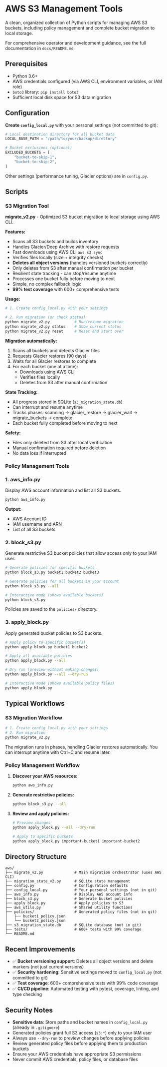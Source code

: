 # AWS S3 Management Tools

A clean, organized collection of Python scripts for managing AWS S3 buckets, including policy management and complete bucket migration to local storage.

For comprehensive operator and development guidance, see the full documentation in `docs/README.md`.

## Prerequisites

- Python 3.6+
- AWS credentials configured (via AWS CLI, environment variables, or IAM role)
- `boto3` library: `pip install boto3`
- Sufficient local disk space for S3 data migration

## Configuration

**Create `config_local.py`** with your personal settings (not committed to git):

```python
# Local destination directory for all bucket data
LOCAL_BASE_PATH = "/path/to/your/backup/directory"

# Bucket exclusions (optional)
EXCLUDED_BUCKETS = [
    "bucket-to-skip-1",
    "bucket-to-skip-2",
]
```

Other settings (performance tuning, Glacier options) are in `config.py`.

## Scripts

### S3 Migration Tool

**migrate_v2.py** - Optimized S3 bucket migration to local storage using AWS CLI.

**Features:**
- Scans all S3 buckets and builds inventory
- Handles Glacier/Deep Archive with restore requests
- Fast downloads using AWS CLI `aws s3 sync`
- Verifies files locally (size + integrity checks)
- **Deletes all object versions** (handles versioned buckets correctly)
- Only deletes from S3 after manual confirmation per bucket
- Resilient state tracking - can stop/resume anytime
- Processes one bucket fully before moving to next
- Simple, no complex fallback logic
- **99% test coverage** with 600+ comprehensive tests

**Usage:**
```bash
# 1. Create config_local.py with your settings

# 2. Run migration (or check status)
python migrate_v2.py           # Run/resume migration
python migrate_v2.py status    # Show current status
python migrate_v2.py reset     # Reset and start over
```

**Migration automatically:**
1. Scans all buckets and detects Glacier files
2. Requests Glacier restores (90 days)
3. Waits for all Glacier restores to complete
4. For each bucket (one at a time):
   - Downloads using AWS CLI
   - Verifies files locally
   - Deletes from S3 after manual confirmation

**State Tracking:**
- All progress stored in SQLite (`s3_migration_state.db`)
- Can interrupt and resume anytime
- Tracks phases: scanning → glacier_restore → glacier_wait → migrate_buckets → complete
- Each bucket fully completed before moving to next

**Safety:**
- Files only deleted from S3 after local verification
- Manual confirmation required before deletion
- No data loss if interrupted

### Policy Management Tools

### 1. aws_info.py

Display AWS account information and list all S3 buckets.

```bash
python aws_info.py
```

**Output:**
- AWS Account ID
- IAM username and ARN
- List of all S3 buckets

### 2. block_s3.py

Generate restrictive S3 bucket policies that allow access only to your IAM user.

```bash
# Generate policies for specific buckets
python block_s3.py bucket1 bucket2 bucket3

# Generate policies for all buckets in your account
python block_s3.py --all

# Interactive mode (shows available buckets)
python block_s3.py
```

Policies are saved to the `policies/` directory.

### 3. apply_block.py

Apply generated bucket policies to S3 buckets.

```bash
# Apply policy to specific bucket(s)
python apply_block.py bucket1 bucket2

# Apply all available policies
python apply_block.py --all

# Dry run (preview without making changes)
python apply_block.py --all --dry-run

# Interactive mode (shows available policy files)
python apply_block.py
```

## Typical Workflows

### S3 Migration Workflow

```bash
# 1. Create config_local.py with your settings
# 2. Run migration
python migrate_v2.py
```

The migration runs in phases, handling Glacier restores automatically. You can interrupt anytime with Ctrl+C and resume later.

### Policy Management Workflow

1. **Discover your AWS resources:**
   ```bash
   python aws_info.py
   ```

2. **Generate restrictive policies:**
   ```bash
   python block_s3.py --all
   ```

3. **Review and apply policies:**
   ```bash
   # Preview changes
   python apply_block.py --all --dry-run

   # Apply to specific buckets
   python apply_block.py important-bucket1 important-bucket2
   ```

## Directory Structure

```
aws/
├── migrate_v2.py              # Main migration orchestrator (uses AWS CLI)
├── migration_state_v2.py      # SQLite state management
├── config.py                  # Configuration defaults
├── config_local.py            # Your personal settings (not in git)
├── aws_info.py                # Display AWS account info
├── block_s3.py                # Generate bucket policies
├── apply_block.py             # Apply policies to S3
├── aws_utils.py               # Shared utility functions
├── policies/                  # Generated policy files (not in git)
│   ├── bucket1_policy.json
│   └── bucket2_policy.json
├── s3_migration_state.db      # SQLite database (not in git)
├── tests/                     # 600+ tests with 99% coverage
└── README.md
```

## Recent Improvements

- ✅ **Bucket versioning support**: Deletes all object versions and delete markers (not just current versions)
- ✅ **Security hardening**: Sensitive settings moved to `config_local.py` (not committed to git)
- ✅ **Test coverage**: 600+ comprehensive tests with 99% code coverage
- ✅ **CI/CD pipeline**: Automated testing with pytest, coverage, linting, and type checking

## Security Notes

- **Sensitive data**: Store paths and bucket names in `config_local.py` (already in `.gitignore`)
- Generated policies grant full S3 access (`s3:*`) only to your IAM user
- Always use `--dry-run` to preview changes before applying policies
- Review generated policy files before applying them to production buckets
- Ensure your AWS credentials have appropriate S3 permissions
- Never commit AWS credentials, policy files, or database files

